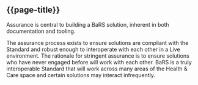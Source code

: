 ## {{page-title}}

Assurance is central to building a BaRS solution, inherent in both documentation and tooling. 

The assurance process exists to ensure solutions are compliant with the Standard and robust enough to interoperate with each other in a Live environment. The rationale for stringent assurance is to ensure solutions who have never engaged before will work with each other. BaRS is a truly interoperable Standard that will work across many areas of the Health & Care space and certain solutions may interact infrequently.
